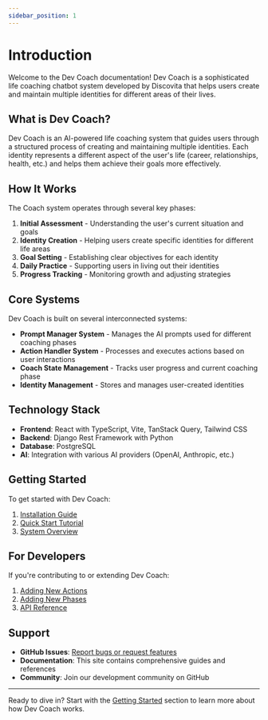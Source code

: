 ```yaml
---
sidebar_position: 1
---
```


# Introduction

Welcome to the Dev Coach documentation! Dev Coach is a sophisticated life coaching chatbot system developed by Discovita that helps users create and maintain multiple identities for different areas of their lives.

## What is Dev Coach?

Dev Coach is an AI-powered life coaching system that guides users through a structured process of creating and maintaining multiple identities. Each identity represents a different aspect of the user's life (career, relationships, health, etc.) and helps them achieve their goals more effectively.

## How It Works

The Coach system operates through several key phases:

1. **Initial Assessment** - Understanding the user's current situation and goals
2. **Identity Creation** - Helping users create specific identities for different life areas
3. **Goal Setting** - Establishing clear objectives for each identity
4. **Daily Practice** - Supporting users in living out their identities
5. **Progress Tracking** - Monitoring growth and adjusting strategies

## Core Systems

Dev Coach is built on several interconnected systems:

- **Prompt Manager System** - Manages the AI prompts used for different coaching phases
- **Action Handler System** - Processes and executes actions based on user interactions
- **Coach State Management** - Tracks user progress and current coaching phase
- **Identity Management** - Stores and manages user-created identities

## Technology Stack

- **Frontend**: React with TypeScript, Vite, TanStack Query, Tailwind CSS
- **Backend**: Django Rest Framework with Python
- **Database**: PostgreSQL
- **AI**: Integration with various AI providers (OpenAI, Anthropic, etc.)

## Getting Started

To get started with Dev Coach:

1. [Installation Guide](./getting-started/installation.md)
2. [Quick Start Tutorial](./getting-started/quick-start.md)
3. [System Overview](./getting-started/overview.md)

## For Developers

If you're contributing to or extending Dev Coach:

1. [Adding New Actions](./development/adding-actions.md)
2. [Adding New Phases](./development/adding-phases.md)
3. [API Reference](./development/api-reference.md)

## Support

- **GitHub Issues**: [Report bugs or request features](https://github.com/Discovita/dev-coach/issues)
- **Documentation**: This site contains comprehensive guides and references
- **Community**: Join our development community on GitHub

---

Ready to dive in? Start with the [Getting Started](./getting-started/overview.md) section to learn more about how Dev Coach works.
